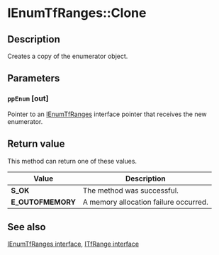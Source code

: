 # IEnumTfRanges::Clone

## Description

Creates a copy of the enumerator object.

## Parameters

### `ppEnum` [out]

Pointer to an [IEnumTfRanges](https://learn.microsoft.com/windows/desktop/api/msctf/nn-msctf-ienumtfranges) interface pointer that receives the new enumerator.

## Return value

This method can return one of these values.

| Value | Description |
| --- | --- |
| **S_OK** | The method was successful. |
| **E_OUTOFMEMORY** | A memory allocation failure occurred. |

## See also

[IEnumTfRanges interface](https://learn.microsoft.com/windows/win32/api/msctf/nn-msctf-ienumtfranges), [ITfRange interface](https://learn.microsoft.com/windows/win32/api/msctf/nn-msctf-itfrange)